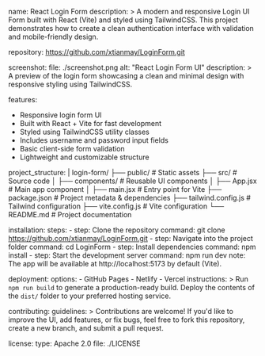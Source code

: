 name: React Login Form
description: >
  A modern and responsive Login UI Form built with React (Vite) 
  and styled using TailwindCSS. This project demonstrates how to 
  create a clean authentication interface with validation and 
  mobile-friendly design.  

repository: https://github.com/xtianmay/LoginForm.git

screenshot:
  file: ./screenshot.png
  alt: "React Login Form UI"
  description: >
    A preview of the login form showcasing a clean and minimal 
    design with responsive styling using TailwindCSS.

features:
  - Responsive login form UI
  - Built with React + Vite for fast development
  - Styled using TailwindCSS utility classes
  - Includes username and password input fields
  - Basic client-side form validation
  - Lightweight and customizable structure

project_structure: |
  login-form/
  ├── public/           # Static assets
  ├── src/              # Source code
  │   ├── components/   # Reusable UI components
  │   ├── App.jsx       # Main app component
  │   ├── main.jsx      # Entry point for Vite
  ├── package.json      # Project metadata & dependencies
  ├── tailwind.config.js # Tailwind configuration
  ├── vite.config.js    # Vite configuration
  └── README.md         # Project documentation

installation:
  steps:
    - step: Clone the repository
      command: git clone https://github.com/xtianmay/LoginForm.git
    - step: Navigate into the project folder
      command: cd LoginForm
    - step: Install dependencies
      command: npm install
    - step: Start the development server
      command: npm run dev
  note: The app will be available at http://localhost:5173 by default (Vite).

deployment:
  options:
    - GitHub Pages
    - Netlify
    - Vercel
  instructions: >
    Run `npm run build` to generate a production-ready build.
    Deploy the contents of the `dist/` folder to your preferred
    hosting service.

contributing:
  guidelines: >
    Contributions are welcome! If you'd like to improve the UI,
    add features, or fix bugs, feel free to fork this repository,
    create a new branch, and submit a pull request.

license:
  type: Apache 2.0
  file: ./LICENSE
